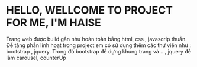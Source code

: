 # HELLO, WELLCOME TO PROJECT FOR ME, I'M HAISE

Trang web được build gần như hoàn toàn bằng html, css , javascrip thuần.
Để tăng phần linh hoạt trong project em có sử dụng thêm các thư viên như : bootstrap , jquery.
Trong đó bootstrap để dựng khung trang và ..., jquery để làm carousel, counterUp

